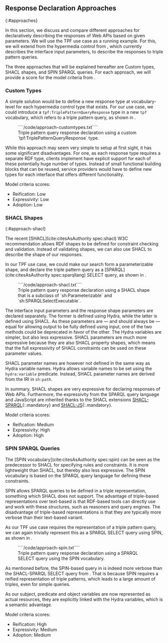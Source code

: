 ## Response Declaration Approaches
{:#approaches}

In this section, we discuss and compare different approaches
for declaratively describing the responses of Web APIs based on given parameters.
We will use the TPF use case as a running example.
For this, we will extend from the hypermedia control from [](#tpf-controls),
which currently describes the interface input parameters,
to describe the responses to triple pattern queries.

The three approaches that will be explained hereafter are
Custom types, SHACL shapes, and SPIN SPARQL queries.
For each approach, we will provide a score for the model criteria from [](#comparison-model).

### Custom Types

A simple solution would be to define a new response type at vocabulary-level
for each hypermedia control type that exists.
For our use case, we could introduce a `tpf:TriplePatternQueryResponse` type in a new `tpf` vocabulary,
which refers to a triple pattern query, as shown in [](#approach-customtypes).

<figure id="approach-customtypes" class="listing">
````/code/approach-customtypes.txt````
<figcaption markdown="block">
Triple pattern query response declaration using a custom `tpf:TriplePatternQueryResponse` type.
</figcaption>
</figure>

While this approach may seem very simple to setup at first sight,
it has some significant disadvantages.
For one, as each response type requires a separate RDF type,
clients implement have explicit support for each of these potentially huge number of types.
Instead of small functional building blocks that can be reused,
service providers would have to define new types for each interface that offers different functionality.

Model criteria scores:

* Reification: Low
* Expressivity: Low
* Adoption: Low

### SHACL Shapes
{:#approach-shacl}

The recent [SHACL](cite:citesAsAuthority spec:shacl) W3C recommendation allows
RDF shapes to be defined for constraint checking and validation.
Instead of validating shapes, we can also use SHACL to describe the shape of our responses.

In our TPF use case, we could make our search form a parameterizable shape,
and declare the triple pattern query as a [SPARQL](cite:citesAsAuthority spec:sparqllang) SELECT query,
as shown in [](#approach-shacl).

<figure id="approach-shacl" class="listing">
````/code/approach-shacl.txt````
<figcaption markdown="block">
Triple pattern query response declaration using a SHACL shape
that is a subclass of `sh:Parameterizable` and `sh:SPARQLSelectExecutable`.
</figcaption>
</figure>

The interface input parameters and the response shape parameters are declared separately.
The former is defined using Hydra, while the latter is defined using SHACL.
As these parameters are — and should always be — equal for allowing output to be fully defined using input,
one of the two methods could be deprecated in favor of the other.
The Hydra variables are simpler, but also less expressive.
SHACL parameters are much more expressive because they are also SHACL property shapes,
which means that the full expressivity of SHACL constraints can be used on these parameter values.

SHACL parameter names are however not defined in the same way as Hydra variable names.
Hydra allows variable names to be set using the `hydra:variable` predicate.
Instead, SHACL parameter names are derived from the IRI in `sh:path`.

In summary, SHACL shapes are very expressive for declaring responses of Web APIs.
Furthermore, the expressivity from the SPARQL query language and JavaScript are inherited thanks to
the SHACL extensions [SHACL-SPARQL](https://www.w3.org/TR/2017/REC-shacl-20170720/#sparql-constraints){:.mandatory}
and [SHACL-JS](https://www.w3.org/TR/2017/NOTE-shacl-js-20170608/){:.mandatory}.

Model criteria scores:

* Reification: Medium
* Expressivity: High
* Adoption: High

### SPIN SPARQL Queries

The [SPIN vocabulary](cite:citesAsAuthority spec:spin) can be seen as the predecessor
to SHACL for specifying rules and constraints.
It is more lightweight than SHACL, but thereby also less expressive.
The SPIN vocabulary is based on the SPARQL query language for defining these constraints.

SPIN allows SPARQL queries to be defined in a triple representation,
something which SHACL does not support.
The advantage of triple-based representations over text-based is that RDF-based tools
can directly use and work with these structures, such as reasoners and query engines.
The disadvantage of triple-based representations is that they are typically
more verbose than their text-based variant.

As our TPF use case requires the representation of a triple pattern query,
we can again trivially represent this as a SPARQL SELECT query using SPIN,
as shown in [](#approach-spin).

<figure id="approach-spin" class="listing">
````/code/approach-spin.txt````
<figcaption markdown="block">
Triple pattern query response declaration using a SPARQL SELECT query using the SPIN vocabulary.
</figcaption>
</figure>

As mentioned before, the SPIN-based query in [](#approach-spin) is indeed
more verbose than the SHACL-SPARQL SELECT query from [](#approach-shacl).
That is because SPIN requires a reified representation of triple patterns,
which leads to a large amount of triples, even for simple queries.

As our subject, predicate and object variables are now represented as actual resources,
they are explicitly linked with the Hydra variables, which is a semantic advantage.

Model criteria scores:

* Reification: High
* Expressivity: Medium
* Adoption: Medium